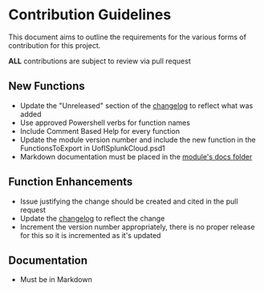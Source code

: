 # Contribution Guidelines

This document aims to outline the requirements for the various forms of contribution for this project.

**ALL** contributions are subject to review via pull request

## New Functions

- Update the "Unreleased" section of the [changelog](/CHANGELOG.md) to reflect what was added
- Use approved Powershell verbs for function names
- Include Comment Based Help for every function
- Update the module version number and include the new function in the FunctionsToExport in UofISplunkCloud.psd1
- Markdown documentation must be placed in the [module's docs folder](/src/help)

## Function Enhancements

- Issue justifying the change should be created and cited in the pull request
- Update the [changelog](/CHANGELOG.md) to reflect the change
- Increment the version number appropriately, there is no proper release for this so it is incremented as it's updated

## Documentation

- Must be in Markdown
